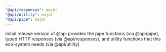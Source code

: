 ```yaml
---
"@api/responses": major
"@api/utility": major
"@api/pipe": major
---
```


Initial release version of @api provides the pipe functions (via @api/pipe), typed HTTP responses (via @api/responses), and utility functions that this eco-system needs (via @api/utility)
